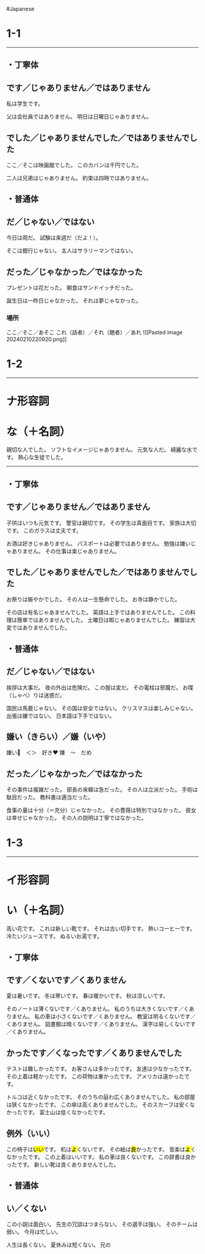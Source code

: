 #Japanese

# 1-1
---

## ・丁寧体

## です／じゃありません／ではありません

私は学生です。

父は会社員ではありません。
明日は日曜日じゃありません。

## でした／じゃありませんでした／ではありませんでした

ここ／そこは映画館でした。
このカバンは千円でした。

二人は兄弟はじゃありません。
約束は四時ではありません。

## ・普通体

## だ／じゃない／ではない

今日は雨だ。
試験は来週だ（だよ！）。

そこは銀行じゃない。
主人はサラリーマンではない。

## だった／じゃなかった／ではなかった

プレゼントは花だった。
朝食はサンドイッチだった。

誕生日は一昨日じゃなかった。
それは夢じゃなかった。

### 場所

ここ／そこ／あそこ
これ（話者）／それ（聴者）／あれ
![[Pasted image 20240210220920.png]]


# 1-2
---

# ナ形容詞

# な（＋名詞）

親切な人でした。
ソフトなイメージじゃありません。
元気な人だ。
綺麗な水です。
熱心な生徒でした。

---

## ・丁寧体

## です／じゃありません／ではありません

子供はいつも元気です。
警官は親切です。
その学生は真面目です。
家族は大切です。
このガラスは丈夫です。

お酒は好きじゃありません。
パスポートは必要ではありません。
勉強は嫌いじゃありません。
その仕事は楽じゃありません。

## でした／じゃありませんでした／ではありませんでした

お祭りは賑やかでした。
その人は一生懸命でした。
お寺は静かでした。

その店は有名じゃあませんでした。
英語は上手ではありませんでした。
この料理は簡単ではありませんでした。
土曜日は暇じゃありませんでした。
練習は大変ではありませんでした。

## ・普通体

## だ／じゃない／ではない

挨拶は大事だ。
夜の外出は危険だ。
この服は変だ。
その電柱は邪魔だ。
お喋（しゃべ）りは迷惑だ。

国民は馬鹿じゃない。
その国は安全ではない。
クリスマスは楽しみじゃない。
出張は嫌ではない。
日本語は下手ではない。

## 嫌い（きらい）／嫌（いや）

嫌い🤢　＜＞　好き❤️
嫌　〜　だめ

## だった／じゃなかった／ではなかった

その事件は複雑だった。
部長の来韓は急だった。
その人は立派だった。
手術は駄目だった。
教科書は適当だった。

食事の量は十分（＝充分）じゃなかった。
その薔薇は特別ではなかった。
彼女は幸せじゃなかった。
その人の説明は丁寧ではなかった。

# 1-3

---

# イ形容詞

# い（＋名詞）

高い花です。
これは新しい靴です。
それは古い切手です。
熱いコーヒーです。
冷たいジュースです。
ぬるいお湯です。

## ・丁寧体

## です／くないです／くありません

夏は暑いです。
冬は寒いです。
春は暖かいです。
秋は涼しいです。

そのノートは薄くないです／くありません。
私のうちは大きくないです／くありません。
私の車は小さくないです／くありません。
教室は明るくないです／くありません。
図書館は暗くないです／くありません。
漢字は易しくないです／くありません。

## かったです／くなったです／くありませんでした

テストは難しかったです。
お客さんは多かったです。
友達は少なかったです。
その上着は軽かったです。
この荷物は重かったです。
アメリカは遠かったです。

トルコは近くなかったです。
そのうちの庭わ広くありませんでした。
私の部屋は狭くなかったです。
この傘は高くありませんでした。
そのスカーフは安くなかったです。
富士山は低くなかったです。

## 例外（いい）

この椅子は<mark class="hltr-cyan">いい</mark>です。
机は<mark class="hltr-green">よ</mark>くないです。
その絵は<mark class="hltr-green">良</mark>かったです。
音楽は<mark class="hltr-green">よ</mark>くなかったです。
この上着はいいです。
私の車は良くないです。
この辞書は良かったです。
新しい靴は良くありませんでした。

## ・普通体

## い／くない

この小説は面白い。
先生の冗談はつまらない。
その選手は強い。
そのチームは弱い。
今月は忙しい。

人生は長くない。
夏休みは短くない。
兄の